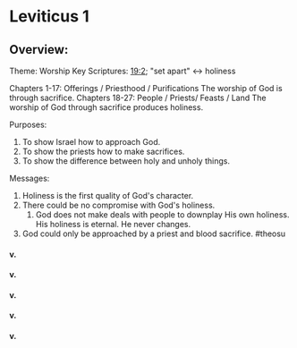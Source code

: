 # Leviticus 1

## Overview:
Theme: Worship
Key Scriptures: [19:2](Leviticus19#v.2); "set apart" ↔ holiness

Chapters 1-17: Offerings / Priesthood / Purifications
	The worship of God is through sacrifice.
Chapters 18-27: People / Priests/ Feasts / Land
	The worship of God through sacrifice produces holiness.

Purposes:
1. To show Israel how to approach God.
2. To show the priests how to make sacrifices.
3. To show the difference between holy and unholy things.

Messages:
1. Holiness is the first quality of God's character.
2. There could be no compromise with God's holiness.
	1. God does not make deals with people to downplay His own holiness. His holiness is eternal. He never changes.
3. God could only be approached by a priest and blood sacrifice.
#theosu 

#### v.
>

#### v.
>

#### v.
>

#### v.
>

#### v.
>

